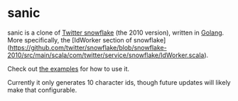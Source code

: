 sanic
=====

sanic is a clone of
[Twitter snowflake](https://github.com/twitter/snowflake/tree/snowflake-2010)
(the 2010 version), written in [Golang](https://golang.org/).
More specifically, the [IdWorker section of snowflake]
(https://github.com/twitter/snowflake/blob/snowflake-2010/src/main/scala/com/twitter/service/snowflake/IdWorker.scala).

Check out [the examples](https://github.com/ifo/sanic/tree/master/examples) for
how to use it.

Currently it only generates 10 character ids, though future updates will likely
make that configurable.
